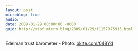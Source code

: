 ```yaml
---
layout: post
microblog: true
audio: 
date: 2009-01-29 00:00:00 -0000
guid: http://xtof.micro.blog/2009/01/29/t1157975915.html
---
```

Edelman trust barometer  - Photo: [bkite.com/048Yd](http://bkite.com/048Yd)
